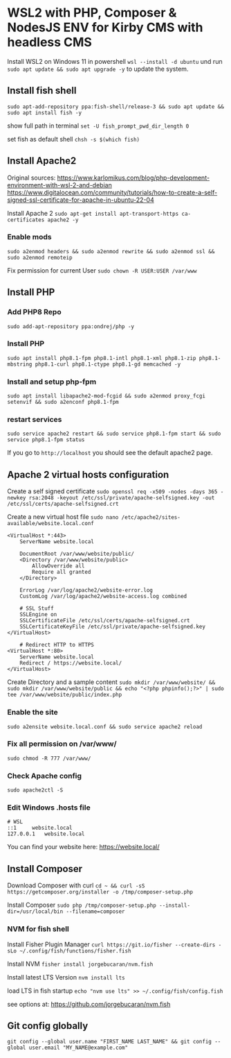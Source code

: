 # WSL2 with PHP, Composer & NodesJS ENV for Kirby CMS with headless CMS

Install WSL2 on Windows 11 in powershell `wsl --install -d ubuntu` und run `sudo apt update && sudo apt upgrade -y` to update the system.

## Install fish shell

`sudo apt-add-repository ppa:fish-shell/release-3 && sudo apt update && sudo apt install fish -y`

show full path in terminal `set -U fish_prompt_pwd_dir_length 0`

set fish as default shell `chsh -s $(which fish)`

## Install Apache2

Original sources:
https://www.karlomikus.com/blog/php-development-environment-with-wsl-2-and-debian
https://www.digitalocean.com/community/tutorials/how-to-create-a-self-signed-ssl-certificate-for-apache-in-ubuntu-22-04

Install Apache 2 `sudo apt-get install apt-transport-https ca-certificates apache2 -y`

### Enable mods

`sudo a2enmod headers && sudo a2enmod rewrite && sudo a2enmod ssl && sudo a2enmod remoteip`

Fix permission for current User
`sudo chown -R USER:USER /var/www`

## Install PHP

### Add PHP8 Repo

`sudo add-apt-repository ppa:ondrej/php -y`

### Install PHP

`sudo apt install php8.1-fpm php8.1-intl php8.1-xml php8.1-zip php8.1-mbstring php8.1-curl php8.1-ctype php8.1-gd memcached -y`

### Install and setup php-fpm

`sudo apt install libapache2-mod-fcgid && sudo a2enmod proxy_fcgi setenvif && sudo a2enconf php8.1-fpm`

### restart services

`sudo service apache2 restart && sudo service php8.1-fpm start && sudo service php8.1-fpm status`

If you go to `http://localhost` you should see the default apache2 page.

## Apache 2 virtual hosts configuration

Create a self signed certificate
`sudo openssl req -x509 -nodes -days 365 -newkey rsa:2048 -keyout /etc/ssl/private/apache-selfsigned.key -out /etc/ssl/certs/apache-selfsigned.crt`

Create a new virtual host file `sudo nano /etc/apache2/sites-available/website.local.conf`

    <VirtualHost *:443>
        ServerName website.local

        DocumentRoot /var/www/website/public/
        <Directory /var/www/website/public>
            AllowOverride all
            Require all granted
        </Directory>

        ErrorLog /var/log/apache2/website-error.log
        CustomLog /var/log/apache2/website-access.log combined

        # SSL Stuff
        SSLEngine on
        SSLCertificateFile /etc/ssl/certs/apache-selfsigned.crt
        SSLCertificateKeyFile /etc/ssl/private/apache-selfsigned.key
    </VirtualHost>

        # Redirect HTTP to HTTPS
    <VirtualHost *:80>
        ServerName website.local
        Redirect / https://website.local/
    </VirtualHost>

Create Directory and a sample content `sudo mkdir /var/www/website/ && sudo mkdir /var/www/website/public && echo "<?php phpinfo();?>" | sudo tee /var/www/website/public/index.php`

### Enable the site

`sudo a2ensite website.local.conf && sudo service apache2 reload`

### Fix all permission on /var/www/

`sudo chmod -R 777 /var/www/`

### Check Apache config

`sudo apache2ctl -S`

### Edit Windows .hosts file

    # WSL
    ::1	    website.local
    127.0.0.1   website.local

You can find your website here: https://website.local/

## Install Composer

Download Composer with curl
`cd ~ && curl -sS https://getcomposer.org/installer -o /tmp/composer-setup.php`

Install Composer
`sudo php /tmp/composer-setup.php --install-dir=/usr/local/bin --filename=composer`

### NVM for fish shell

Install Fisher Plugin Manager
`curl https://git.io/fisher --create-dirs -sLo ~/.config/fish/functions/fisher.fish`

Install NVM
`fisher install jorgebucaran/nvm.fish`

Install latest LTS Version
`nvm install lts`

load LTS in fish startup `echo "nvm use lts" >> ~/.config/fish/config.fish`

see options at: https://github.com/jorgebucaran/nvm.fish

## Git config globally

`git config --global user.name "FIRST_NAME LAST_NAME" && git config --global user.email "MY_NAME@example.com"`
